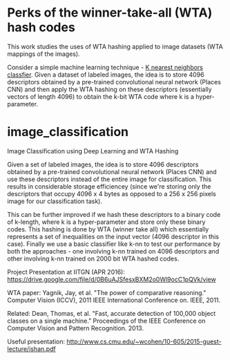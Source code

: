 # Perks of the winner-take-all (WTA) hash codes 

This work studies the uses of WTA hashing applied to image datasets (WTA mappings of the images). 

Consider a simple machine learning technique - [K nearest neighbors classfier](https://en.wikipedia.org/wiki/K-nearest_neighbors_algorithm). 
Given a dataset of labeled images, the idea is to store 4096 descriptors obtained by a pre-trained convolutional neural network (Places CNN) and then apply the WTA hashing on these descriptors (essentially vectors of length 4096) to obtain the k-bit WTA code where k is a hyper-parameter. 

# image_classification
Image Classification using Deep Learning and WTA Hashing


Given a set of labeled images, the idea is to store 4096 descriptors obtained by a pre-trained convolutional neural network (Places CNN) and use these descriptors instead of the entire image for classification. This results in considerable storage efficiencey (since we're storing only the descriptors that occupy 4096 x 4 bytes as opposed to a 256 x 256 pixels image for our classification task). 

This can be further improved if we hash these descriptors to a binary code of k-length, where k is a hyper-parameter and store only these binary codes. This hashing is done by WTA (winner take all) which essentially represents a set of inequalities on the input vector (4096 descriptor in this case). Finally we use a basic classifier like k-nn to test our performance by both the approaches - one involving k-nn trained on 4096 descriptors and other involving k-nn trained on 2000 bit WTA hashed codes. 

Project Presentation at IITGN (APR 2016):
https://drive.google.com/file/d/0B6uAJSfesxBXM2o0Wl9ocC1pQVk/view

WTA paper:
Yagnik, Jay, et al. "The power of comparative reasoning." Computer Vision (ICCV), 2011 IEEE International Conference on. IEEE, 2011.

Related:
Dean, Thomas, et al. "Fast, accurate detection of 100,000 object classes on a single machine." Proceedings of the IEEE Conference on Computer Vision and Pattern Recognition. 2013.

Useful presentation:
http://www.cs.cmu.edu/~wcohen/10-605/2015-guest-lecture/ishan.pdf
